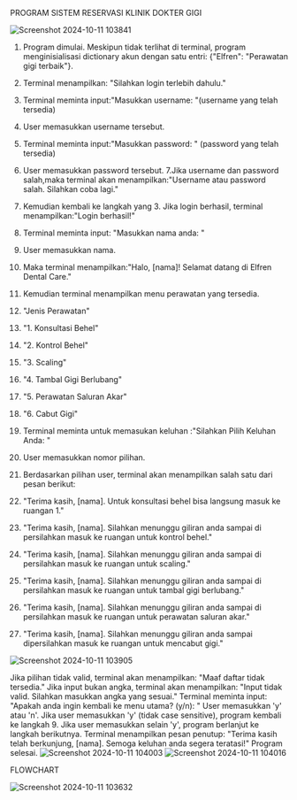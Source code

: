 PROGRAM SISTEM RESERVASI KLINIK DOKTER GIGI

![Screenshot 2024-10-11 103841](https://github.com/user-attachments/assets/88b6fca1-e780-4676-8f18-804c13afc0d3)

1. Program dimulai. Meskipun tidak terlihat di terminal, program menginisialisasi dictionary akun dengan satu entri: {"Elfren": "Perawatan gigi terbaik"}.
2. Terminal menampilkan: "Silahkan login terlebih dahulu."
3. Terminal meminta input:"Masukkan username: "(username yang telah tersedia)
4. User memasukkan username tersebut.
5. Terminal meminta input:"Masukkan password: " (password yang telah tersedia)
6. User memasukkan password tersebut.
7.Jika username dan password salah,maka terminal akan menampilkan:"Username atau password salah. Silahkan coba lagi."
8. Kemudian kembali ke langkah yang 3. Jika login berhasil, terminal menampilkan:"Login berhasil!"
9. Terminal meminta input: "Masukkan nama anda: "
10. User memasukkan nama.
11. Maka terminal menampilkan:"Halo, [nama]! Selamat datang di Elfren Dental Care."
12. Kemudian terminal menampilkan menu perawatan yang tersedia.
13. "Jenis Perawatan"
14. "1. Konsultasi Behel"
15. "2. Kontrol Behel"
16. "3. Scaling"
17. "4. Tambal Gigi Berlubang"
18. "5. Perawatan Saluran Akar"
19. "6. Cabut Gigi"
20. Terminal meminta untuk memasukan keluhan :"Silahkan Pilih Keluhan Anda: "
21. User memasukkan nomor pilihan.
22. Berdasarkan pilihan user, terminal akan menampilkan salah satu dari pesan berikut:

32. "Terima kasih, [nama]. Untuk konsultasi behel bisa langsung masuk ke ruangan 1."
24. "Terima kasih, [nama]. Silahkan menunggu giliran anda sampai di persilahkan masuk ke ruangan untuk kontrol behel."
25. "Terima kasih, [nama]. Silahkan menunggu giliran anda sampai di persilahkan masuk ke ruangan untuk scaling."
26. "Terima kasih, [nama]. Silahkan menunggu giliran anda sampai di persilahkan masuk ke ruangan untuk tambal gigi berlubang."
27. "Terima kasih, [nama]. Silahkan menunggu giliran anda sampai di persilahkan masuk ke ruangan untuk perawatan saluran akar."
28. "Terima kasih, [nama]. Silahkan menunggu giliran anda sampai dipersilahkan masuk ke ruangan untuk mencabut gigi."
    
![Screenshot 2024-10-11 103905](https://github.com/user-attachments/assets/820a1cbd-08a3-4ec5-bc6d-b60fda370e0b)

Jika pilihan tidak valid, terminal akan menampilkan:
"Maaf daftar tidak tersedia."
Jika input bukan angka, terminal akan menampilkan:
"Input tidak valid. Silahkan masukkan angka yang sesuai."
Terminal meminta input:
"Apakah anda ingin kembali ke menu utama? (y/n): "
User memasukkan 'y' atau 'n'.
Jika user memasukkan 'y' (tidak case sensitive), program kembali ke langkah 9.
Jika user memasukkan selain 'y', program berlanjut ke langkah berikutnya.
Terminal menampilkan pesan penutup:
"Terima kasih telah berkunjung, [nama]. Semoga keluhan anda segera teratasi!"
Program selesai.
![Screenshot 2024-10-11 104003](https://github.com/user-attachments/assets/a51f8de7-cefd-4a51-88ea-2a0c017c2317)
![Screenshot 2024-10-11 104016](https://github.com/user-attachments/assets/45665856-483e-4380-867e-d54c91dc1bc5)


FLOWCHART

![Screenshot 2024-10-11 103632](https://github.com/user-attachments/assets/206730e7-72f2-45a0-b816-93dc3160566a)
